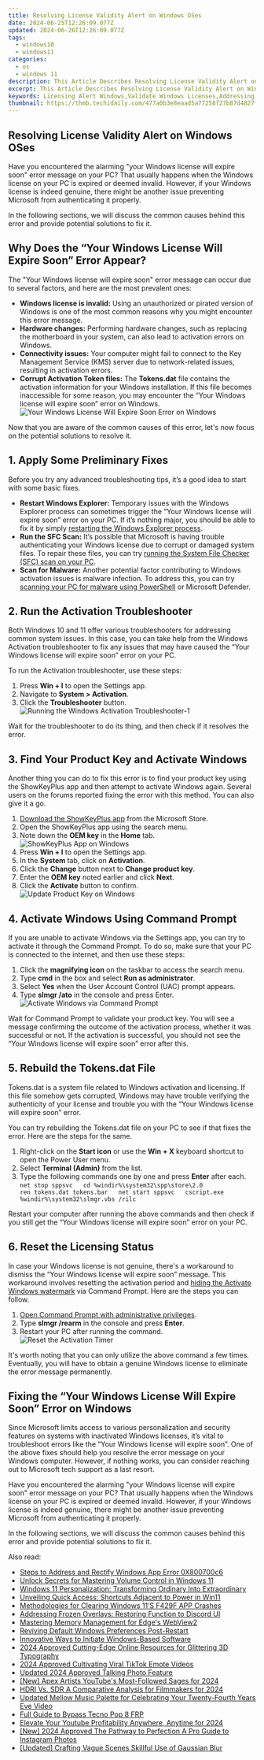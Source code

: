 ```yaml
---
title: Resolving License Validity Alert on Windows OSes
date: 2024-06-25T12:26:09.077Z
updated: 2024-06-26T12:26:09.077Z
tags:
  - windows10
  - windows11
categories:
  - os
  - windows 11
description: This Article Describes Resolving License Validity Alert on Windows OSes
excerpt: This Article Describes Resolving License Validity Alert on Windows OSes
keywords: Licensing Alert Windows,Validate Windows Licenses,Addressing Invalid Licenses,Resolve OS License Issues,Windows License Status Check,Fixing Licensing Problems,Verify Windows License Validity
thumbnail: https://thmb.techidaily.com/477a0b3e8eaad5a77258f27b87d4827ff92a53251f6cf584b61b0ab39b309f07.jpg
---
```


## Resolving License Validity Alert on Windows OSes

 Have you encountered the alarming "your Windows license will expire soon" error message on your PC? That usually happens when the Windows license on your PC is expired or deemed invalid. However, if your Windows license is indeed genuine, there might be another issue preventing Microsoft from authenticating it properly.

 In the following sections, we will discuss the common causes behind this error and provide potential solutions to fix it.

## Why Does the “Your Windows License Will Expire Soon” Error Appear?

 The "Your Windows license will expire soon" error message can occur due to several factors, and here are the most prevalent ones:

* **Windows license is invalid:** Using an unauthorized or pirated version of Windows is one of the most common reasons why you might encounter this error message.
* **Hardware changes:** Performing hardware changes, such as replacing the motherboard in your system, can also lead to activation errors on Windows.
* **Connectivity issues:** Your computer might fail to connect to the Key Management Service (KMS) server due to network-related issues, resulting in activation errors.
* **Corrupt Activation Token files:** The **Tokens.dat** file contains the activation information for your Windows installation. If this file becomes inaccessible for some reason, you may encounter the “Your Windows license will expire soon” error on Windows.  
![Your Windows License Will Expire Soon Error on Windows](https://static1.makeuseofimages.com/wordpress/wp-content/uploads/2023/05/your-windows-license-will-expire-soon-error-on-windows.jpg)

 Now that you are aware of the common causes of this error, let's now focus on the potential solutions to resolve it.

## 1\. Apply Some Preliminary Fixes

 Before you try any advanced troubleshooting tips, it’s a good idea to start with some basic fixes.

* **Restart Windows Explorer:** Temporary issues with the Windows Explorer process can sometimes trigger the “Your Windows license will expire soon” error on your PC. If it’s nothing major, you should be able to fix it by simply [restarting the Windows Explorer process](https://www.makeuseof.com/ways-to-restart-file-explorer-windows-10/).
* **Run the SFC Scan:** It’s possible that Microsoft is having trouble authenticating your Windows license due to corrupt or damaged system files. To repair these files, you can try [running the System File Checker (SFC) scan on your PC](https://www.makeuseof.com/system-file-checker-sfc-windows/).
* **Scan for Malware:** Another potential factor contributing to Windows activation issues is malware infection. To address this, you can try [scanning your PC for malware using PowerShell](https://www.makeuseof.com/how-to-use-powershell-to-scan-windows-10-for-malware/) or Microsoft Defender.

## 2\. Run the Activation Troubleshooter

 Both Windows 10 and 11 offer various troubleshooters for addressing common system issues. In this case, you can take help from the Windows Activation troubleshooter to fix any issues that may have caused the “Your Windows license will expire soon” error on your PC.

 To run the Activation troubleshooter, use these steps:

1. Press **Win + I** to open the Settings app.
2. Navigate to **System > Activation**.
3. Click the **Troubleshooter** button.  
![Running the Windows Activation Troubleshooter-1](https://static1.makeuseofimages.com/wordpress/wp-content/uploads/2023/05/running-the-windows-activation-troubleshooter-1.jpg)

 Wait for the troubleshooter to do its thing, and then check if it resolves the error.

## 3\. Find Your Product Key and Activate Windows

 Another thing you can do to fix this error is to find your product key using the ShowKeyPlus app and then attempt to activate Windows again. Several users on the forums reported fixing the error with this method. You can also give it a go.

1. [Download the ShowKeyPlus app](https://www.microsoft.com/store/productId/9PKVZCPRX9NV) from the Microsoft Store.
2. Open the ShowKeyPlus app using the search menu.
3. Note down the **OEM key** in the **Home** tab.  
![ShowKeyPlus App on Windows](https://static1.makeuseofimages.com/wordpress/wp-content/uploads/2023/05/showkeyplus-app-on-windows.jpg)
4. Press **Win + I** to open the Settings app.
5. In the **System** tab, click on **Activation**.
6. Click the **Change** button next to **Change product key**.
7. Enter the **OEM key** noted earlier and click **Next**.
8. Click the **Activate** button to confirm.  
![Update Product Key on Windows](https://static1.makeuseofimages.com/wordpress/wp-content/uploads/2023/05/update-product-key-on-windows.jpg)

## 4\. Activate Windows Using Command Prompt

 If you are unable to activate Windows via the Settings app, you can try to activate it through the Command Prompt. To do so, make sure that your PC is connected to the internet, and then use these steps:

1. Click the **magnifying icon** on the taskbar to access the search menu.
2. Type **cmd** in the box and select **Run as administrator**.
3. Select **Yes** when the User Account Control (UAC) prompt appears.
4. Type **slmgr /ato** in the console and press Enter.  
![Activate Windows via Command Prompt](https://static1.makeuseofimages.com/wordpress/wp-content/uploads/2023/05/activate-windows-via-command-prompt.jpg)

 Wait for Command Prompt to validate your product key. You will see a message confirming the outcome of the activation process, whether it was successful or not. If the activation is successful, you should not see the “Your Windows license will expire soon” error after this.

## 5\. Rebuild the Tokens.dat File

 Tokens.dat is a system file related to Windows activation and licensing. If this file somehow gets corrupted, Windows may have trouble verifying the authenticity of your license and trouble you with the “Your Windows license will expire soon” error.

 You can try rebuilding the Tokens.dat file on your PC to see if that fixes the error. Here are the steps for the same.

1. Right-click on the **Start icon** or use the **Win + X** keyboard shortcut to open the Power User menu.
2. Select **Terminal (Admin)** from the list.
3. Type the following commands one by one and press **Enter** after each.  
`net stop sppsvc  
cd %windir%\system32\spp\store\2.0  
ren tokens.dat tokens.bar  
net start sppsvc  
cscript.exe %windir%\system32\slmgr.vbs /rilc`

 Restart your computer after running the above commands and then check if you still get the “Your Windows license will expire soon” error on your PC.

## 6\. Reset the Licensing Status

 In case your Windows license is not genuine, there's a workaround to dismiss the “Your Windows license will expire soon” message. This workaround involves resetting the activation period and [hiding the Activate Windows watermark](https://www.makeuseof.com/tag/remove-activate-windows-10-watermark/) via Command Prompt. Here are the steps you can follow.

1. [Open Command Prompt with administrative privileges](https://www.makeuseof.com/windows-run-command-prompt-admin/).
2. Type **slmgr /rearm** in the console and press **Enter**.
3. Restart your PC after running the command.  
![Reset the Activation Timer](https://static1.makeuseofimages.com/wordpress/wp-content/uploads/2023/05/reset-the-activation-timer.jpg)

 It's worth noting that you can only utilize the above command a few times. Eventually, you will have to obtain a genuine Windows license to eliminate the error message permanently.

## Fixing the “Your Windows License Will Expire Soon” Error on Windows

 Since Microsoft limits access to various personalization and security features on systems with inactivated Windows licenses, it’s vital to troubleshoot errors like the “Your Windows license will expire soon”. One of the above fixes should help you resolve the error message on your Windows computer. However, if nothing works, you can consider reaching out to Microsoft tech support as a last resort.

 Have you encountered the alarming "your Windows license will expire soon" error message on your PC? That usually happens when the Windows license on your PC is expired or deemed invalid. However, if your Windows license is indeed genuine, there might be another issue preventing Microsoft from authenticating it properly.

 In the following sections, we will discuss the common causes behind this error and provide potential solutions to fix it.

<span class="atpl-alsoreadstyle">Also read:</span>
<div><ul>
<li><a href="https://windows11.techidaily.com/steps-to-address-and-rectify-windows-app-error-0x800700c6/"><u>Steps to Address and Rectify Windows App Error 0X800700c6</u></a></li>
<li><a href="https://windows11.techidaily.com/unlock-secrets-for-mastering-volume-control-in-windows-11/"><u>Unlock Secrets for Mastering Volume Control in Windows 11</u></a></li>
<li><a href="https://windows11.techidaily.com/windows-11-personalization-transforming-ordinary-into-extraordinary/"><u>Windows 11 Personalization: Transforming Ordinary Into Extraordinary</u></a></li>
<li><a href="https://windows11.techidaily.com/unveiling-quick-access-shortcuts-adjacent-to-power-in-win11/"><u>Unveiling Quick Access: Shortcuts Adjacent to Power in Win11</u></a></li>
<li><a href="https://windows11.techidaily.com/methodologies-for-clearing-windows-11s-f429f-app-crashes/"><u>Methodologies for Clearing Windows 11’S F429F APP Crashes</u></a></li>
<li><a href="https://windows11.techidaily.com/addressing-frozen-overlays-restoring-function-to-discord-ui/"><u>Addressing Frozen Overlays: Restoring Function to Discord UI</u></a></li>
<li><a href="https://windows11.techidaily.com/mastering-memory-management-for-edges-webview2/"><u>Mastering Memory Management for Edge's WebView2</u></a></li>
<li><a href="https://windows11.techidaily.com/reviving-default-windows-preferences-post-restart/"><u>Reviving Default Windows Preferences Post-Restart</u></a></li>
<li><a href="https://windows11.techidaily.com/innovative-ways-to-initiate-windows-based-software/"><u>Innovative Ways to Initiate Windows-Based Software</u></a></li>
<li><a href="https://article-posts.techidaily.com/2024-approved-cutting-edge-online-resources-for-glittering-3d-typography/"><u>2024 Approved  Cutting-Edge Online Resources for Glittering 3D Typography</u></a></li>
<li><a href="https://tiktok-videos.techidaily.com/2024-approved-cultivating-viral-tiktok-emote-videos/"><u>2024 Approved  Cultivating Viral TikTok Emote Videos</u></a></li>
<li><a href="https://ai-voice-clone.techidaily.com/updated-2024-approved-talking-photo-feature/"><u>Updated 2024 Approved Talking Photo Feature</u></a></li>
<li><a href="https://facebook-video-share.techidaily.com/new-apex-artists-youtubes-most-followed-sages-for-2024/"><u>[New] Apex Artists  YouTube's Most-Followed Sages for 2024</u></a></li>
<li><a href="https://some-knowledge.techidaily.com/hdri-vs-sdr-a-comparative-analysis-for-filmmakers-for-2024/"><u>HDRI Vs. SDR  A Comparative Analysis for Filmmakers for 2024</u></a></li>
<li><a href="https://voice-adjusting.techidaily.com/updated-mellow-music-palette-for-celebrating-your-twenty-fourth-years-eve-video/"><u>Updated Mellow Music Palette for Celebrating Your Twenty-Fourth Years Eve Video</u></a></li>
<li><a href="https://bypass-frp.techidaily.com/full-guide-to-bypass-tecno-pop-8-frp-by-drfone-android/"><u>Full Guide to Bypass Tecno Pop 8 FRP</u></a></li>
<li><a href="https://youtube-clips.techidaily.com/elevate-your-youtube-profitability-anywhere-anytime-for-2024/"><u>Elevate Your Youtube Profitability Anywhere, Anytime for 2024</u></a></li>
<li><a href="https://instagram-video-files.techidaily.com/new-2024-approved-the-pathway-to-perfection-a-pro-guide-to-instagram-photos/"><u>[New] 2024 Approved  The Pathway to Perfection  A Pro Guide to Instagram Photos</u></a></li>
<li><a href="https://extra-lessons.techidaily.com/updated-crafting-vague-scenes-skillful-use-of-gaussian-blur/"><u>[Updated] Crafting Vague Scenes  Skillful Use of Gaussian Blur</u></a></li>
</ul></div>

<ins class="adsbygoogle"
      style="display:block"
      data-ad-client="ca-pub-7571918770474297"
      data-ad-slot="8358498916"
      data-ad-format="auto"
      data-full-width-responsive="true"></ins>